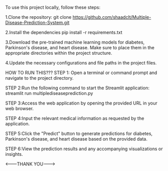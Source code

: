 To use this project locally, follow these steps:

1.Clone the repository:
git clone https://github.com/shaadclt/Multiple-Disease-Prediction-System.git

2.Install the dependencies
pip install -r requirements.txt

3.Download the pre-trained machine learning models for diabetes, Parkinson's disease, and heart disease. Make sure to place them in the appropriate directories within the project structure.

4.Update the necessary configurations and file paths in the project files.


HOW TO RUN THIS???
 STEP 1: Open a terminal or command prompt and navigate to the project directory.

 STEP 2:Run the following command to start the Streamlit application: 
 streamlit run multiplediseaseprediction.py

 STEP 3:Access the web application by opening the provided URL in your web browser.

 STEP 4:Input the relevant medical information as requested by the application.

 STEP 5:Click the "Predict" button to generate predictions for diabetes, Parkinson's disease, and heart disease based on the provided data.

 STEP 6:View the prediction results and any accompanying visualizations or insights.


<---THANK YOU--->
